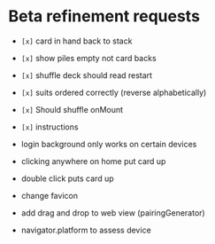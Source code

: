 # Beta refinement requests

- `[x]` card in hand back to stack

- `[x]` show piles empty not card backs

- `[x]` shuffle deck should read restart

- `[x]` suits ordered correctly (reverse alphabetically)

- `[x]` Should shuffle onMount

- `[x]` instructions

- login background only works on certain devices

- clicking anywhere on home put card up

- double click puts card up

- change favicon

- add drag and drop to web view (pairingGenerator)

- navigator.platform to assess device
